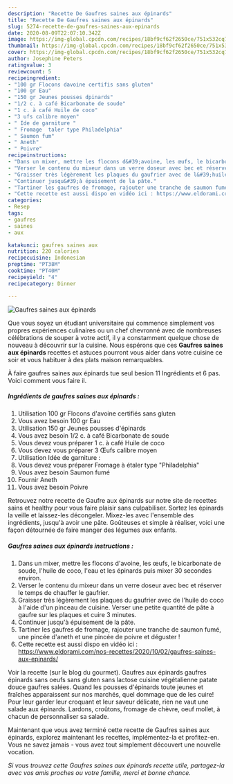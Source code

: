 ```yaml
---
description: "Recette De Gaufres saines aux épinards"
title: "Recette De Gaufres saines aux épinards"
slug: 5274-recette-de-gaufres-saines-aux-epinards
date: 2020-08-09T22:07:10.342Z
image: https://img-global.cpcdn.com/recipes/18bf9cf62f2650ce/751x532cq70/gaufres-saines-aux-epinards-photo-principale-de-la-recette.jpg
thumbnail: https://img-global.cpcdn.com/recipes/18bf9cf62f2650ce/751x532cq70/gaufres-saines-aux-epinards-photo-principale-de-la-recette.jpg
cover: https://img-global.cpcdn.com/recipes/18bf9cf62f2650ce/751x532cq70/gaufres-saines-aux-epinards-photo-principale-de-la-recette.jpg
author: Josephine Peters
ratingvalue: 3
reviewcount: 5
recipeingredient:
- "100 gr Flocons davoine certifis sans gluten"
- "100 gr Eau"
- "150 gr Jeunes pousses dpinards"
- "1/2 c. à café Bicarbonate de soude"
- "1 c. à café Huile de coco"
- "3 ufs calibre moyen"
- " Ide de garniture "
- " Fromage  taler type Philadelphia"
- " Saumon fum"
- " Aneth"
- " Poivre"
recipeinstructions:
- "Dans un mixer, mettre les flocons d&#39;avoine, les œufs, le bicarbonate de soude, l&#39;huile de coco, l&#39;eau et les épinards puis mixer 30 secondes environ."
- "Verser le contenu du mixeur dans un verre doseur avec bec et réserver le temps de chauffer le gaufrier."
- "Graisser très légèrement les plaques du gaufrier avec de l&#39;huile do coco à l&#39;aide d&#39;un pinceau de cuisine. Verser une petite quantité de pâte à gaufre sur les plaques et cuire 3 minutes."
- "Continuer jusqu&#39;à épuisement de la pâte."
- "Tartiner les gaufres de fromage, rajouter une tranche de saumon fumé, une pincée d&#39;aneth et une pincée de poivre et déguster !"
- "Cette recette est aussi dispo en vidéo ici : https://www.eldorami.com/nos-recettes/2020/10/02/gaufres-saines-aux-epinards/"
categories:
- Resep
tags:
- gaufres
- saines
- aux

katakunci: gaufres saines aux 
nutrition: 220 calories
recipecuisine: Indonesian
preptime: "PT38M"
cooktime: "PT40M"
recipeyield: "4"
recipecategory: Dinner

---
```



![Gaufres saines aux épinards](https://img-global.cpcdn.com/recipes/18bf9cf62f2650ce/751x532cq70/gaufres-saines-aux-epinards-photo-principale-de-la-recette.jpg)

Que vous soyez un étudiant universitaire qui commence simplement vos propres expériences culinaires ou un chef chevronné avec de nombreuses célébrations de souper à votre actif, il y a constamment quelque chose de nouveau à découvrir sur la cuisine. Nous espérons que ces <strong> Gaufres saines aux épinards </strong> recettes et astuces pourront vous aider dans votre cuisine ce soir et vous habituer à des plats maison remarquables.

<!--inarticleads1-->

À faire gaufres saines aux épinards tue seul besion 11 Ingrédients et 6 pas. Voici comment vous faire il.

##### Ingrédients de gaufres saines aux épinards :

1. Utilisation 100 gr Flocons d&#39;avoine certifiés sans gluten
1. Vous avez besoin 100 gr Eau
1. Utilisation 150 gr Jeunes pousses d&#39;épinards
1. Vous avez besoin 1/2 c. à café Bicarbonate de soude
1. Vous devez vous préparer 1 c. à café Huile de coco
1. Vous devez vous préparer 3 Œufs calibre moyen
1. Utilisation  Idée de garniture :
1. Vous devez vous préparer  Fromage à étaler type &#34;Philadelphia&#34;
1. Vous avez besoin  Saumon fumé
1. Fournir  Aneth
1. Vous avez besoin  Poivre


Retrouvez notre recette de Gaufre aux épinards sur notre site de recettes sains et healthy pour vous faire plaisir sans culpabiliser. Sortez les épinards la veille et laissez-les décongeler. Mixez-les avec l&#39;ensemble des ingrédients, jusqu&#39;à avoir une pâte. Goûteuses et simple à réaliser, voici une façon détournée de faire manger des légumes aux enfants. 

<!--inarticleads2-->

##### Gaufres saines aux épinards instructions :

1. Dans un mixer, mettre les flocons d&#39;avoine, les œufs, le bicarbonate de soude, l&#39;huile de coco, l&#39;eau et les épinards puis mixer 30 secondes environ.
1. Verser le contenu du mixeur dans un verre doseur avec bec et réserver le temps de chauffer le gaufrier.
1. Graisser très légèrement les plaques du gaufrier avec de l&#39;huile do coco à l&#39;aide d&#39;un pinceau de cuisine. Verser une petite quantité de pâte à gaufre sur les plaques et cuire 3 minutes.
1. Continuer jusqu&#39;à épuisement de la pâte.
1. Tartiner les gaufres de fromage, rajouter une tranche de saumon fumé, une pincée d&#39;aneth et une pincée de poivre et déguster !
1. Cette recette est aussi dispo en vidéo ici : https://www.eldorami.com/nos-recettes/2020/10/02/gaufres-saines-aux-epinards/


Voir la recette (sur le blog du gourmet). Gaufres aux épinards gaufres épinards sans oeufs sans gluten sans lactose cuisine végétalienne patate douce gaufres salées. Quand les pousses d&#39;épinards toute jeunes et fraîches apparaissent sur nos marchés, quel dommage que de les cuire! Pour leur garder leur croquant et leur saveur délicate, rien ne vaut une salade aux épinards. Lardons, croûtons, fromage de chèvre, oeuf mollet, à chacun de personnaliser sa salade. 

<!--inarticleads1-->

<p>
Maintenant que vous avez terminé cette recette de Gaufres saines aux épinards, explorez maintenant les recettes, implémentez-la et profitez-en. Vous ne savez jamais - vous avez tout simplement découvert une nouvelle vocation.
</p>

<p>
<i>Si vous trouvez cette Gaufres saines aux épinards recette utile, partagez-la avec vos amis proches ou votre famille, merci et bonne chance.</i>
</p>
